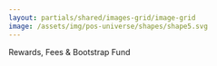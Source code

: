 ```yaml
---
layout: partials/shared/images-grid/image-grid
image: /assets/img/pos-universe/shapes/shape5.svg
---
```


Rewards, Fees & Bootstrap Fund

